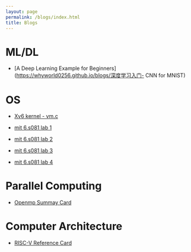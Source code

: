 ```yaml
---
layout: page
permalink: /blogs/index.html
title: Blogs
---
```


# ML/DL

- [A Deep Learning Example for Beginners](https://whyworld0256.github.io/blogs/深度学习入门- CNN for MNIST) <br>

# OS

- [Xv6 kernel - vm.c](https://whyworld0256.github.io/blogs/xv6源码解读-vm.c)<br>

- [mit 6.s081 lab 1](https://whyworld0256.github.io/blogs/mit-6.s081-lab-1)<br>

- [mit 6.s081 lab 2](https://whyworld0256.github.io/blogs/mit-6.s081-lab-2)<br>

- [mit 6.s081 lab 3](https://whyworld0256.github.io/blogs/mit-6.s081-lab-3)<br>

- [mit 6.s081 lab 4](https://whyworld0256.github.io/blogs/mit-6.s081-lab-4)<br>

# Parallel Computing

- [Openmp Summay Card](https://whyworld0256.github.io/file/OpenMP3.0-SummarySpec.pdf)

# Computer Architecture

- [RISC-V Reference Card](https://whyworld0256.github.io/file/reference-card.pdf)
